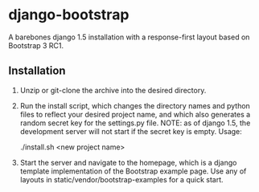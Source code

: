 django-bootstrap
================

A barebones django 1.5 installation with a response-first layout based on Bootstrap 3 RC1.  

## Installation

1. Unzip or git-clone the archive into the desired directory.
2. Run the install script, which changes the directory names and python files to reflect your desired project name, and which also generates a random secret key for the settings.py file.  NOTE: as of django 1.5, the development server will not start if the secret key is empty.  Usage:

    ./install.sh &lt;new project name&gt;

3.  Start the server and navigate to the homepage, which is a django template implementation of the Bootstrap example page.  Use any of layouts in static/vendor/bootstrap-examples for a quick start.